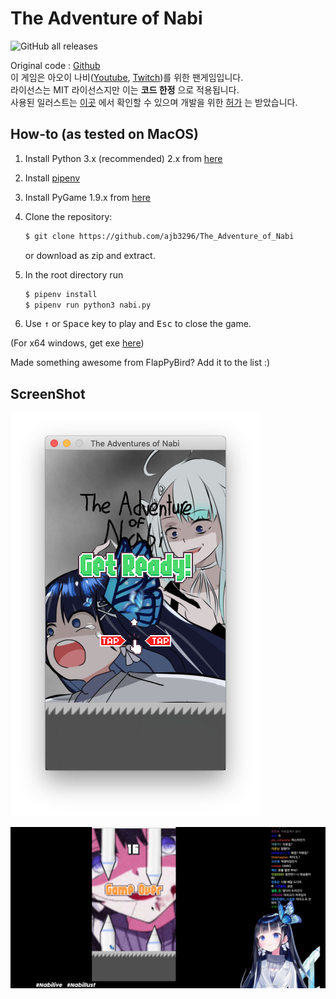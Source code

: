 The Adventure of Nabi
===============

![GitHub all releases](https://img.shields.io/github/downloads/ajb3296/The_Adventure_of_Nabi/total?style=flat-square)

Original code : [Github](https://github.com/sourabhv/FlapPyBird)<br>
이 게임은 아오이 나비([Youtube](https://www.youtube.com/channel/UCzKkwB84Y0ql0EvyOWRSkEw), [Twitch](https://www.twitch.tv/nabinya))를 위한 팬게임입니다.<br>
라이선스는 MIT 라이선스지만 이는 **코드 한정** 으로 적용됩니다.<br>
사용된 일러스트는 [이곳](https://twitter.com/kakasiy2/status/1414476753922183172?s=20) 에서 확인할 수 있으며 개발을 위한 [허가](https://twitter.com/ajb_3296/status/1414970207576018944?s=20) 는 받았습니다.


How-to (as tested on MacOS)
---------------------------

1. Install Python 3.x (recommended) 2.x from [here](https://www.python.org/download/releases/)

1. Install [pipenv]

1. Install PyGame 1.9.x from [here](http://www.pygame.org/download.shtml)

1. Clone the repository:

   ```bash
   $ git clone https://github.com/ajb3296/The_Adventure_of_Nabi
   ```

   or download as zip and extract.

1. In the root directory run

   ```bash
   $ pipenv install
   $ pipenv run python3 nabi.py
   ```

1. Use <kbd>&uarr;</kbd> or <kbd>Space</kbd> key to play and <kbd>Esc</kbd> to close the game.

(For x64 windows, get exe [here](http://www.lfd.uci.edu/~gohlke/pythonlibs/#pygame))

Made something awesome from FlapPyBird? Add it to the list :)


ScreenShot
----------

![The Adventure of Nabi](screenshot1.png)

![성공한 덕후 인증샷](Screenshot_20210826-035439.jpg)

[pygame]: http://www.pygame.org
[pipenv]: https://pipenv.readthedocs.io/en/latest/
